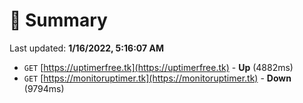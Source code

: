 # 📖 Summary
Last updated: **1/16/2022, 5:16:07 AM**

- `GET` [https://uptimerfree.tk](https://uptimerfree.tk) - **Up** (4882ms)
- `GET` [https://monitoruptimer.tk](https://monitoruptimer.tk) - **Down** (9794ms)
